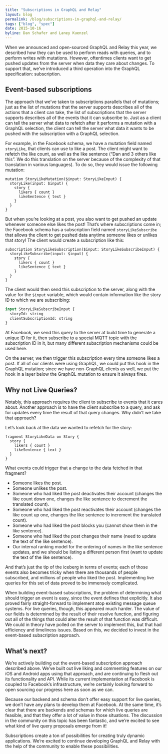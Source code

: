 ```yaml
---
title: "Subscriptions in GraphQL and Relay"
layout: blog
permalink: /blog/subscriptions-in-graphql-and-relay/
tags: ["blog", "spec"]
date: 2015-10-16
byline: Dan Schafer and Laney Kuenzel
---
```


When we announced and open-sourced GraphQL and Relay this year, we described how they can be used to perform reads with queries, and to perform writes with mutations. However, oftentimes clients want to get pushed updates from the server when data they care about changes. To support that, we’ve introduced a third operation into the GraphQL specification: subscription.

## Event-based subscriptions

The approach that we’ve taken to subscriptions parallels that of mutations; just as the list of mutations that the server supports describes all of the actions that a client can take, the list of subscriptions that the server supports describes all of the events that it can subscribe to. Just as a client can tell the server what data to refetch after it performs a mutation with a GraphQL selection, the client can tell the server what data it wants to be pushed with the subscription with a GraphQL selection.

For example, in the Facebook schema, we have a mutation field named `storyLike`, that clients can use to like a post. The client might want to refetch the like count, as well as the like sentence (“Dan and 3 others like this”. We do this translation on the server because of the complexity of that translation in various languages). To do so, they would issue the following mutation:

```
mutation StoryLikeMutation($input: StoryLikeInput) {
  storyLike(input: $input) {
    story {
      likers { count }
      likeSentence { text }
    }
  }
}
```

But when you’re looking at a post, you also want to get pushed an update whenever someone else likes the post! That’s where subscriptions come in; the Facebook schema has a subscription field named `storyLikeSubscribe` that allows the client to get pushed data anytime someone likes or unlikes that story! The client would create a subscription like this:

```
subscription StoryLikeSubscription($input: StoryLikeSubscribeInput) {
  storyLikeSubscribe(input: $input) {
    story {
      likers { count }
      likeSentence { text }
    }
  }
}
```

The client would then send this subscription to the server, along with the value for the `$input` variable, which would contain information like the story ID to which we are subscribing:

```graphql
input StoryLikeSubscribeInput {
  storyId: string
  clientSubscriptionId: string
}
```

At Facebook, we send this query to the server at build time to generate a unique ID for it, then subscribe to a special MQTT topic with the subscription ID in it, but many different subscription mechanisms could be used here.

On the server, we then trigger this subscription every time someone likes a post. If all of our clients were using GraphQL, we could put this hook in the GraphQL mutation; since we have non-GraphQL clients as well, we put the hook in a layer below the GraphQL mutation to ensure it always fires.

## Why not Live Queries?

Notably, this approach requires the client to subscribe to events that it cares about. Another approach is to have the client subscribe to a query, and ask for updates every time the result of that query changes. Why didn’t we take that approach?

Let’s look back at the data we wanted to refetch for the story:

```
fragment StoryLikeData on Story {
  story {
    likers { count }
    likeSentence { text }
  }
}
```

What events could trigger that a change to the data fetched in that fragment?

- Someone likes the post.
- Someone unlikes the post.
- Someone who had liked the post deactivates their account (changes the like count down one, changes the like sentence to decrement the translated count).
- Someone who had liked the post reactivates their account (changes the like count up one, changes the like sentence to increment the translated count).
- Someone who had liked the post blocks you (cannot show them in the like sentence).
- Someone who had liked the post changes their name (need to update the text of the like sentence).
- Our internal ranking model for the ordering of names in the like sentence updates, and we should be listing a different person first (want to update the text of the like sentence).

And that’s just the tip of the iceberg in terms of events; each of those events also becomes tricky when there are thousands of people subscribed, and millions of people who liked the post. Implementing live queries for this set of data proved to be immensely complicated.

When building event-based subscriptions, the problem of determining what should trigger an event is easy, since the event defines that explicitly. It also proved fairly straight-forward to implement atop existing message queue systems. For live queries, though, this appeared much harder. The value of our fields is determined by the result of their resolve function, and figuring out all of the things that could alter the result of that function was difficult. We could in theory have polled on the server to implement this, but that had efficiency and timeliness issues. Based on this, we decided to invest in the event-based subscription approach.

## What’s next?

We’re actively building out the event-based subscription approach described above. We’ve built out live liking and commenting features on our iOS and Android apps using that approach, and are continuing to flesh out its functionality and API. While its current implementation at Facebook is coupled to Facebook’s infrastructure, we’re certainly looking forward to open sourcing our progress here as soon as we can.

Because our backend and schema don’t offer easy support for live queries, we don’t have any plans to develop them at Facebook. At the same time, it’s clear that there are backends and schemas for which live queries are feasible, and that they offer a lot of value in those situations. The discussion in the community on this topic has been fantastic, and we’re excited to see what kind of live query proposals emerge from it!

Subscriptions create a ton of possibilities for creating truly dynamic applications. We’re excited to continue developing GraphQL and Relay with the help of the community to enable these possibilities.
